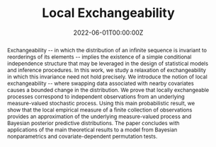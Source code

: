 ---
abstract: Exchangeability -- in which the distribution of an infinite sequence is invariant to reorderings of its elements -- implies the existence of a simple conditional independence structure that may be leveraged in the design of statistical models and inference procedures. In this work, we study a relaxation of exchangeability in which this invariance need not hold precisely. We introduce the notion of local exchangeability -- where swapping data associated with nearby covariates causes a bounded change in the distribution. We prove that locally exchangeable processes correspond to independent observations from an underlying measure-valued stochastic process. Using this main probabilistic result, we show that the local empirical measure of a finite collection of observations provides an approximation of the underlying measure-valued process and Bayesian posterior predictive distributions. The paper concludes with applications of the main theoretical results to a model from Bayesian nonparametrics and covariate-dependent permutation tests.

author_notes: ""
authors:
- Trevor Campbell
- admin
- Chiao-Yu Yang
- Michael I. Jordan
- Tamara Broderick
date: "2022-06-01T00:00:00Z"
doi: ""
featured: true
image:
  caption: ""
  focal_point: ""
  preview_only: false
publication: Bernoulli
publication_short: To appear in *Bernoulli (Accepted)*
publication_types:
- "2"
publishDate: ""
slides: ""
summary: ""
tags: []
title: Local Exchangeability
url_code: ""
url_dataset: ""
url_preprint: "https://arxiv.org/abs/1906.09507"
url_pdf: "https://arxiv.org/pdf/1906.09507.pdf"
url_poster: ""
url_project: ""
url_slides: ""
url_source: "https://doi.org/10.48550/arXiv.1906.09507"
url_video: ""
---